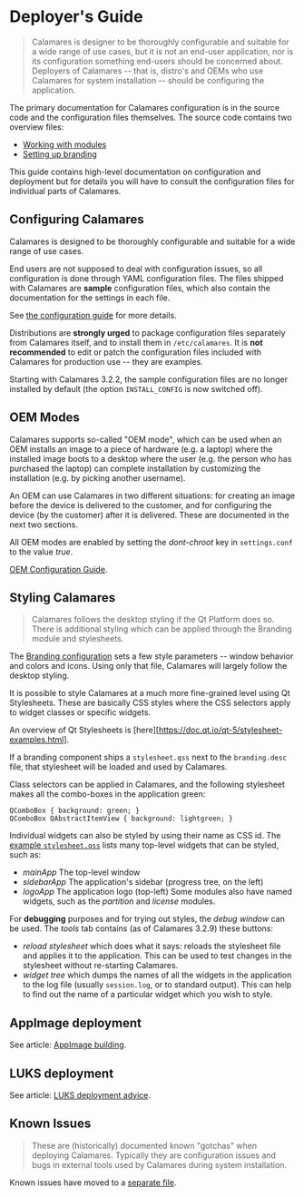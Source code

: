 # Deployer's Guide

> Calamares is designer to be thoroughly configurable and suitable for
> a wide range of use cases, but it is not an end-user application,
> nor is its configuration something end-users should be concerned
> about. Deployers of Calamares -- that is, distro's and OEMs who use
> Calamares for system installation -- should be configuring
> the application.

The primary documentation for Calamares configuration is in the
source code and the configuration files themselves. The source
code contains two overview files:

* [Working with modules](https://github.com/calamares/calamares/blob/calamares/src/modules/README.md)
* [Setting up branding](https://github.com/calamares/calamares/blob/calamares/src/branding/README.md)

This guide contains high-level documentation on configuration and
deployment but for details you will have to consult the configuration
files for individual parts of Calamares.

## Configuring Calamares

Calamares is designed to be thoroughly configurable and suitable for a wide
range of use cases.

End users are not supposed to deal with configuration issues, so all
configuration is done through YAML configuration files. The files
shipped with Calamares are **sample** configuration files,
which also contain the documentation for the settings in each file.

See [the configuration guide](Deploy-Configuration) for more details.

Distributions are **strongly urged** to package configuration files
separately from Calamares itself, and to install them in `/etc/calamares`.
It is **not recommended** to edit or patch the configuration files
included with Calamares for production use -- they are examples.

Starting with Calamares 3.2.2, the sample configuration files are no
longer installed by default (the option `INSTALL_CONFIG` is now switched
off).

## OEM Modes

Calamares supports so-called "OEM mode", which can be used when an OEM
installs an image to a piece of hardware (e.g. a laptop) where the
installed image boots to a desktop where the user (e.g. the person
who has purchased the laptop) can complete installation by customizing
the installation (e.g. by picking another username).

An OEM can use Calamares in two different situations: for creating
an image before the device is delivered to the customer, and
for configuring the device (by the customer) after it is delivered.
These are documented in the next two sections.

All OEM modes are enabled by setting the *dont-chroot* key in
`settings.conf` to the value *true*.

[OEM Configuration Guide](Deploy-OEM).

## Styling Calamares

> Calamares follows the desktop styling if the Qt Platform does so.
> There is additional styling which can be applied through the
> Branding module and stylesheets.

The [Branding configuration][branding.desc] sets a few style parameters --
window behavior and colors and icons. Using only that file, Calamares
will largely follow the desktop styling.

It is possible to style Calamares at a much more fine-grained level
using Qt Stylesheets. These are basically CSS styles where the CSS
selectors apply to widget classes or specific widgets.

An overview of Qt Stylesheets is [here][https://doc.qt.io/qt-5/stylesheet-examples.html].

If a branding component ships a `stylesheet.qss` next to the `branding.desc`
file, that stylesheet will be loaded and used by Calamares.

Class selectors can be applied in Calamares, and the following
stylesheet makes all the combo-boxes in the application green:
```
QComboBox { background: green; }
QComboBox QAbstractItemView { background: lightgreen; }
```

Individual widgets can also be styled by using their name as CSS id.
The [example `stylesheet.qss`][stylesheet.qss] lists many top-level
widgets that can be styled, such as:
 - *mainApp* The top-level window
 - *sidebarApp* The application's sidebar (progress tree, on the left)
 - *logoApp* The application logo (top-left)
Some modules also have named widgets, such as the *partition* and *license*
modules.

For **debugging** purposes and for trying out styles, the *debug window*
can be used. The *tools* tab contains (as of Calamares 3.2.9) these buttons:
 - *reload stylesheet* which does what it says: reloads the stylesheet file
   and applies it to the application. This can be used to test changes in
   the stylesheet without re-starting Calamares.
 - *widget tree* which dumps the names of all the widgets in the application
   to the log file (usually `session.log`, or to standard output). This can
   help to find out the name of a particular widget which you wish to style.

[stylesheet.qss]: https://github.com/calamares/calamares/blob/calamares/src/branding/default/stylesheet.qss
[branding.desc]: https://github.com/calamares/calamares/blob/calamares/src/branding/default/branding.desc

## AppImage deployment

See article: [AppImage building](Deploy-AppImage).

## LUKS deployment

See article: [LUKS deployment advice](Deploy-LUKS).

## Known Issues

> These are (historically) documented known "gotchas" when deploying
> Calamares. Typically they are configuration issues and bugs in
> external tools used by Calamares during system installation.

Known issues have moved to a [separate file](Deployers-Issues.md).
